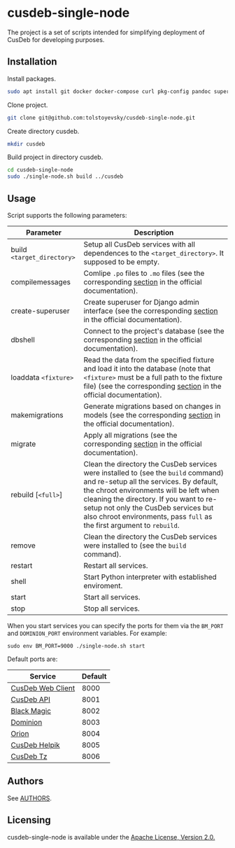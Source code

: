 # cusdeb-single-node 

The project is a set of scripts intended for simplifying deployment of CusDeb for developing purposes.

## Installation

Install packages.
```bash
sudo apt install git docker docker-compose curl pkg-config pandoc supervisor python3-pip virtualenv postgresql postgresql-server-dev-all qemu-user-static whois -y
 ```

Clone project.
```bash
git clone git@github.com:tolstoyevsky/cusdeb-single-node.git
```

Create directory cusdeb.
 ```bash
mkdir cusdeb
```
Build project in directory cusdeb.
 ```bash
cd cusdeb-single-node
sudo ./single-node.sh build ../cusdeb
```

## Usage

Script supports the following parameters:

| Parameter    | Description |
|------------|---------|
| build `<target_directory>` | Setup all CusDeb services with all dependences to the `<target_directory>`. It supposed to be empty.
| compilemessages        | Comlipe `.po` files to `.mo` files (see the corresponding [section](https://docs.djangoproject.com/en/2.2/ref/django-admin/#compilemessages) in the official documentation).
| create-superuser       | Create superuser for Django admin interface (see the corresponding [section](https://docs.djangoproject.com/en/2.2/ref/django-admin/#createsuperuser) in the official documentation).
| dbshell                | Connect to the project's database (see the corresponding [section](https://docs.djangoproject.com/en/2.2/ref/django-admin/#dbshell) in the official documentation).
| loaddata `<fixture>`   | Read the data from the specified fixture and load it into the database (note that `<fixture>` must be a full path to the fixture file) (see the corresponding [section](https://docs.djangoproject.com/en/2.2/ref/django-admin/#loaddata) in the official documentation).
| makemigrations         | Generate migrations based on changes in models (see the corresponding [section](https://docs.djangoproject.com/en/2.2/ref/django-admin/#makemigrations) in the official documentation).
| migrate                | Apply all migrations (see the corresponding [section](https://docs.djangoproject.com/en/2.2/ref/django-admin/#migrate) in the official documentation).
| rebuild  [`<full>`]    | Clean the directory the CusDeb services were installed to (see the `build` command) and re-setup all the services. By default, the chroot environments will be left when cleaning the directory. If you want to re-setup not only the CusDeb services but also chroot environments, pass `full` as the first argument to `rebuild`.
| remove                 | Clean the directory the CusDeb services were installed to (see the `build` command).
| restart                | Restart all services.
| shell                  | Start Python interpreter with established enviroment.
| start                  | Start all services.
| stop                   | Stop all services.


When you start services you can specify the ports for them via the `BM_PORT` and `DOMINION_PORT` environment variables. For example:
```
sudo env BM_PORT=9000 ./single-node.sh start
``` 
Default ports are:

| Service                                                                | Default |
|------------------------------------------------------------------------|---------|
| [CusDeb Web Client](https://github.com/tolstoyevsky/cusdeb-web-client) | 8000    |
| [CusDeb API](https://github.com/tolstoyevsky/cusdeb-api)               | 8001    |
| [Black Magic](https://github.com/tolstoyevsky/blackmagic)              | 8002    |
| [Dominion](https://github.com/tolstoyevsky/dominion)                   | 8003    |
| [Orion](https://github.com/tolstoyevsky/orion)                         | 8004    |
| [CusDeb Helpik](https://github.com/tolstoyevsky/cusdeb-helpik)         | 8005    |
| [CusDeb Tz](https://github.com/tolstoyevsky/cusdeb-tz)                 | 8006    |

## Authors

See [AUTHORS](https://github.com/tolstoyevsky/cusdeb-single-node/blob/master/AUTHORS.md).
    
## Licensing

cusdeb-single-node is available under the [Apache License, Version 2.0.](https://github.com/tolstoyevsky/cusdeb-single-node/blob/master/LICENSE)

